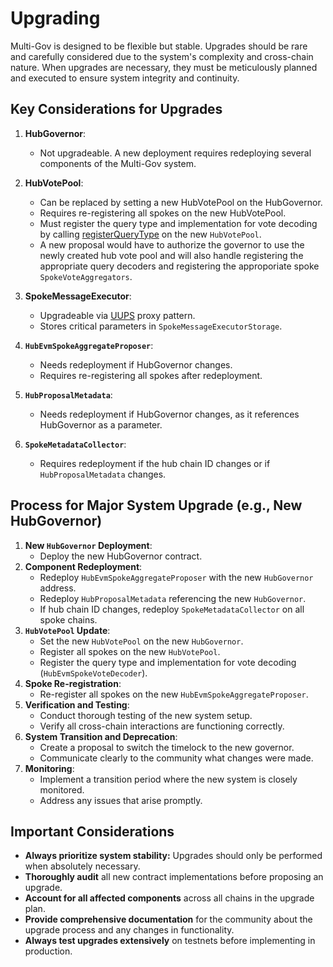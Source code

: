 # Upgrading

Multi-Gov is designed to be flexible but stable. Upgrades should be rare and carefully considered due to the system's complexity and cross-chain nature. When upgrades are necessary, they must be meticulously planned and executed to ensure system integrity and continuity.

## Key Considerations for Upgrades

1. **HubGovernor**:
   - Not upgradeable. A new deployment requires redeploying several components of the Multi-Gov system.

2. **HubVotePool**:
   - Can be replaced by setting a new HubVotePool on the HubGovernor.
   - Requires re-registering all spokes on the new HubVotePool.
   - Must register the query type and implementation for vote decoding by calling [registerQueryType](https://github.com/wormhole-foundation/example-multigov/blob/main/evm/src/HubVotePool.sol#L84) on the new `HubVotePool`.
   - A new proposal would have to authorize the governor to use the newly created hub vote pool and will also handle registering the appropriate query decoders and registering the approporiate spoke `SpokeVoteAggregators`.

3. **SpokeMessageExecutor**:
   - Upgradeable via [UUPS](https://www.rareskills.io/post/uups-proxy) proxy pattern.
   - Stores critical parameters in `SpokeMessageExecutorStorage`.

4. **`HubEvmSpokeAggregateProposer`**:
   - Needs redeployment if HubGovernor changes.
   - Requires re-registering all spokes after redeployment.

5. **`HubProposalMetadata`**:
   - Needs redeployment if HubGovernor changes, as it references HubGovernor as a parameter.

6. **`SpokeMetadataCollector`**:
   - Requires redeployment if the hub chain ID changes or if `HubProposalMetadata` changes.

## Process for Major System Upgrade (e.g., New HubGovernor)


1. **New `HubGovernor` Deployment**:
   - Deploy the new HubGovernor contract.
1. **Component Redeployment**:
   - Redeploy `HubEvmSpokeAggregateProposer` with the new `HubGovernor` address.
   - Redeploy `HubProposalMetadata` referencing the new `HubGovernor`.
   - If hub chain ID changes, redeploy `SpokeMetadataCollector` on all spoke chains.
1. **`HubVotePool` Update**:
   - Set the new `HubVotePool` on the new `HubGovernor`.
   - Register all spokes on the new `HubVotePool`.
   - Register the query type and implementation for vote decoding (`HubEvmSpokeVoteDecoder`).
1. **Spoke Re-registration**:
   - Re-register all spokes on the new `HubEvmSpokeAggregateProposer`.
1. **Verification and Testing**:
   - Conduct thorough testing of the new system setup.
   - Verify all cross-chain interactions are functioning correctly.
1. **System Transition and Deprecation**:
   - Create a proposal to switch the timelock to the new governor.
   - Communicate clearly to the community what changes were made.
1. **Monitoring**:
   - Implement a transition period where the new system is closely monitored.
   - Address any issues that arise promptly.

## Important Considerations

- **Always prioritize system stability:** Upgrades should only be performed when absolutely necessary.
- **Thoroughly audit** all new contract implementations before proposing an upgrade.
- **Account for all affected components** across all chains in the upgrade plan.
- **Provide comprehensive documentation** for the community about the upgrade process and any changes in functionality.
- **Always test upgrades extensively** on testnets before implementing in production.